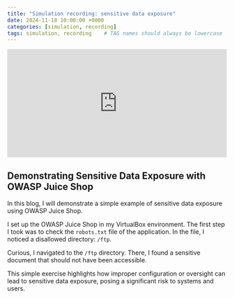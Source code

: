 ```yaml
---
title: "Simulation recording: sensitive data exposure"
date: 2024-11-18 10:00:00 +0000
categories: [simulation, recording]
tags: simulation, recording    # TAG names should always be lowercase
---
```


<div style="position:relative; width:100%; height:0px; padding-bottom:49.257%"><iframe allow="fullscreen;autoplay" allowfullscreen height="100%" src="https://streamable.com/e/jxh14t?autoplay=1" width="100%" style="border:none; width:100%; height:100%; position:absolute; left:0px; top:0px; overflow:hidden;"></iframe></div>

## Demonstrating Sensitive Data Exposure with OWASP Juice Shop

In this blog, I will demonstrate a simple example of sensitive data exposure using OWASP Juice Shop.

I set up the OWASP Juice Shop in my VirtualBox environment. The first step I took was to check the `robots.txt` file of the application. In the file, I noticed a disallowed directory: `/ftp`.

Curious, I navigated to the `/ftp` directory. There, I found a sensitive document that should not have been accessible.

This simple exercise highlights how improper configuration or oversight can lead to sensitive data exposure, posing a significant risk to systems and users.


